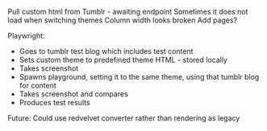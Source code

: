 
Pull custom html from Tumblr - awaiting endpoint
Sometimes it does not load when switching themes
Column width looks broken
Add pages?

Playwright:
- Goes to tumblr test blog which includes test content
- Sets custom theme to predefined theme HTML - stored locally
- Takes screenshot
- Spawns playground, setting it to the same theme, using that tumblr blog for content
- Takes screenshot and compares
- Produces test results

Future:
Could use redvelvet converter rather than rendering as legacy